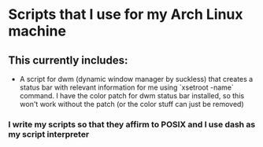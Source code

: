 <h1>Scripts that I use for my Arch Linux machine</h1>

<h2>This currently includes:</h2>

<ul>
<li>A script for dwm (dynamic window manager by suckless) that creates a status bar with relevant information for me using `xsetroot -name` command.
I have the color patch for dwm status bar installed, so this won't work without the patch (or the color stuff can just be removed)</li>
</ul>

<h3>I write my scripts so that they affirm to POSIX and I use dash as my script interpreter</h3>
